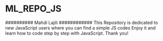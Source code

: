 # ML_REPO_JS
########## Mahdi Lajili ############ This Repository is dedicated to new JavaScript users where you can find a simple JS codes Enjoy it and learn how to code step by step with JavaScript. Thank you!
